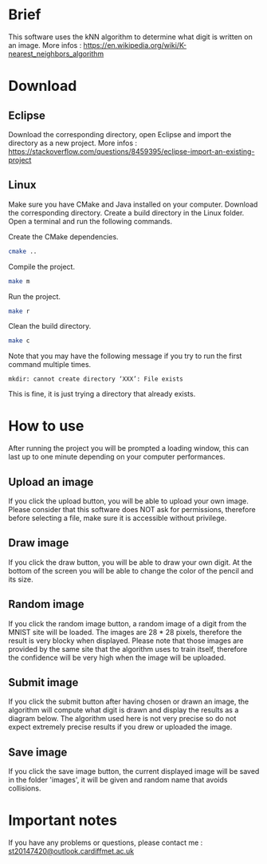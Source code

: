 # Brief

This software uses the kNN algorithm to determine what digit is written on an image.
More infos : https://en.wikipedia.org/wiki/K-nearest_neighbors_algorithm

# Download

## Eclipse

Download the corresponding directory, open Eclipse and import the directory as a new project.
More infos : https://stackoverflow.com/questions/8459395/eclipse-import-an-existing-project

## Linux

Make sure you have CMake and Java installed on your computer. Download the corresponding directory. Create a build directory in the Linux folder. Open a terminal and run the following commands.

Create the CMake dependencies.
```bash
cmake ..
```

Compile the project.
```bash
make m
```

Run the project.
```bash
make r
```

Clean the build directory.
```bash
make c
```

Note that you may have the following message if you try to run the first command multiple times.
```
mkdir: cannot create directory ‘XXX’: File exists
```
This is fine, it is just trying a directory that already exists.

# How to use

After running the project you will be prompted a loading window, this can last up to one minute depending on your computer performances.

## Upload an image

If you click the upload button, you will be able to upload your own image. Please consider that this software does NOT ask for permissions, therefore before selecting a file, make sure it is accessible without privilege.

## Draw image

If you click the draw button, you will be able to draw your own digit. At the bottom of the screen you will be able to change the color of the pencil and its size.

## Random image

If you click the random image button, a random image of a digit from the MNIST site will be loaded. The images are 28 * 28 pixels, therefore the result is very blocky when displayed. Please note that those images are provided by the same site that the algorithm uses to train itself, therefore the confidence will be very high when the image will be uploaded.

## Submit image

If you click the submit button after having chosen or drawn an image, the algorithm will compute what digit is drawn and display the results as a diagram below. The algorithm used here is not very precise so do not expect extremely precise results if you drew or uploaded the image.

## Save image

If you click the save image button, the current displayed image will be saved in the folder 'images', it will be given and random name that avoids collisions.

# Important notes

If you have any problems or questions, please contact me : st20147420@outlook.cardiffmet.ac.uk  
